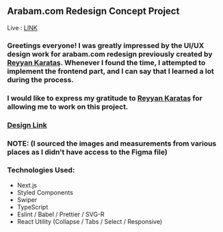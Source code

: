 ## Arabam.com Redesign Concept Project

Live : [LINK](https://arabam-redesign-nextjs.vercel.app/)

### Greetings everyone! I was greatly impressed by the UI/UX design work for arabam.com redesign previously created by [Reyyan Karataş](https://www.linkedin.com/in/reyyankaratas/). Whenever I found the time, I attempted to implement the frontend part, and I can say that I learned a lot during the process.


### I would like to express my gratitude to [Reyyan Karataş](https://www.linkedin.com/in/reyyankaratas/) for allowing me to work on this project.

### [Design Link](https://www.behance.net/gallery/110276827/Arabamcom-Redesign-Concept)
### NOTE: (I sourced the images and measurements from various places as I didn't have access to the Figma file)

### Technologies Used:
+ Next.js
+ Styled Components
+ Swiper
+ TypeScript
+ Eslint / Babel / Prettier / SVG-R
+ React Utility (Collapse / Tabs / Select / Responsive)

